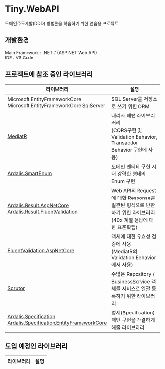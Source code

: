 # Tiny.WebAPI
도메인주도개발(DDD) 방법론을 학습하기 위한 연습용 프로젝트

## 개발환경
Main Framework : .NET 7 (ASP.NET Web API)    
IDE : VS Code

## 프로젝트에 참조 중인 라이브러리  
| 라이브러리 | 설명 |
| - | - |
| Microsoft.EntityFrameworkCore<br>Microsoft.EntityFrameworkCore.SqlServer | SQL Server를 저장소로 쓰기 위한 ORM |
| [MediatR](https://github.com/jbogard/MediatR) | 대리자 패턴 라이브리러리<br>(CQRS구현 및 Validation Behavior, Transaction Behavior 구현에 사용) |
| [Ardalis.SmartEnum](https://github.com/ardalis/SmartEnum) | 도메인 엔티티 구현 시 더 강력한 형태의 Enum 구현 |
| [Ardalis.Result.AspNetCore<br>Ardalis.Result.FluentValidation](https://github.com/ardalis/Result) | Web API의 Request에 대한 Response를 일관된 형식으로 반환하기 위한 라이브러리<br>(40x 계열 응답에 대한 표준확립) |
| [FluentValidation.AspNetCore](https://github.com/FluentValidation/FluentValidation.AspNetCore) | 객체에 대한 유효성 검증에 사용<br>(MediatR의 Validation Behavior에서 사용) |
| [Scrutor](https://github.com/khellang/Scrutor) | 수많은 Repository / BusinessService 객체를 서비스로 일괄 등록하기 위한 라이브러리 |
| [Ardalis.Specification<br>Ardalis.Specification.EntityFrameworkCore](https://github.com/ardalis/Specification) | 명세(Specification) 패턴 구현을 간결하게 해줄 라이브러리 |

## 도입 예정인 라이브러리
| 라이브러리 | 설명 |
| - | - |
